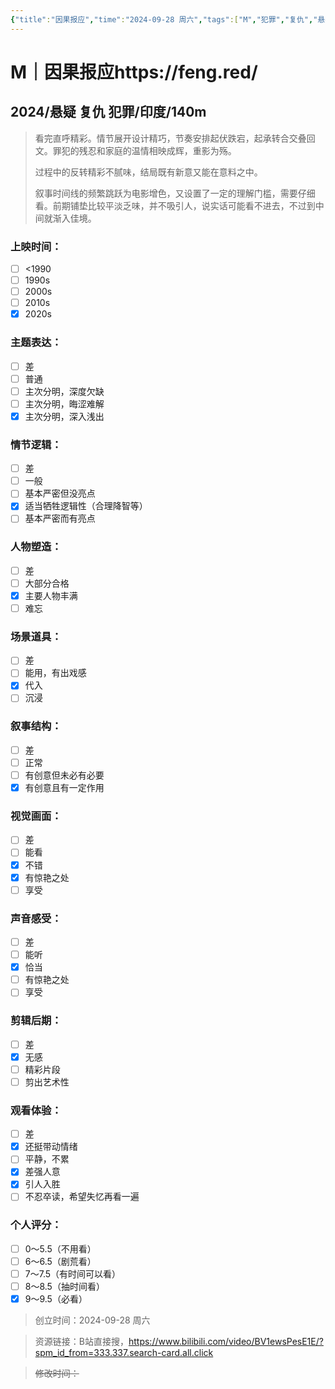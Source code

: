 ```yaml
---
{"title":"因果报应","time":"2024-09-28 周六","tags":["M","犯罪","复仇","悬疑"],"rating":"9.0","dg-publish":true,"permalink":"/300 评价/M电影/新近看过/因果报应/","dgPassFrontmatter":true,"created":"2024-09-28T14:23:27.447+08:00","updated":"2024-09-28T14:42:32.889+08:00"}
---
```


# M｜因果报应https://feng.red/
## 2024/悬疑 复仇 犯罪/印度/140m
>看完直呼精彩。情节展开设计精巧，节奏安排起伏跌宕，起承转合交叠回文。罪犯的残忍和家庭的温情相映成辉，重影为殇。
>
>过程中的反转精彩不腻味，结局既有新意又能在意料之中。
>
>叙事时间线的频繁跳跃为电影增色，又设置了一定的理解门槛，需要仔细看。前期铺垫比较平淡乏味，并不吸引人，说实话可能看不进去，不过到中间就渐入佳境。
### 上映时间：
- [ ] <1990
- [ ] 1990s
- [ ] 2000s
- [ ] 2010s
- [x] 2020s
### 主题表达：
- [ ] 差
- [ ] 普通
- [ ] 主次分明，深度欠缺
- [ ] 主次分明，晦涩难解
- [x] 主次分明，深入浅出
### 情节逻辑：
- [ ] 差
- [ ] 一般
- [ ] 基本严密但没亮点
- [x] 适当牺牲逻辑性（合理降智等）
- [ ] 基本严密而有亮点
### 人物塑造：
- [ ] 差
- [ ] 大部分合格
- [x] 主要人物丰满
- [ ] 难忘
### 场景道具：
- [ ] 差
- [ ] 能用，有出戏感
- [x] 代入
- [ ] 沉浸
### 叙事结构：
- [ ] 差
- [ ] 正常
- [ ] 有创意但未必有必要
- [x] 有创意且有一定作用
### 视觉画面：
- [ ] 差
- [ ] 能看
- [x] 不错
- [x] 有惊艳之处
- [ ] 享受
### 声音感受：
- [ ] 差
- [ ] 能听
- [x] 恰当
- [ ] 有惊艳之处
- [ ] 享受
### 剪辑后期：
- [ ] 差
- [x] 无感
- [ ] 精彩片段
- [ ] 剪出艺术性
### 观看体验：
- [ ] 差
- [x] 还挺带动情绪
- [ ] 平静，不累
- [x] 差强人意
- [x] 引人入胜
- [ ] 不忍卒读，希望失忆再看一遍
### 个人评分：
- [ ] 0～5.5（不用看）
- [ ] 6～6.5（剧荒看）
- [ ] 7～7.5（有时间可以看）
- [ ] 8～8.5（抽时间看）
- [x] 9～9.5（必看）

>创立时间：2024-09-28 周六

>资源链接：B站直接搜，https://www.bilibili.com/video/BV1ewsPesE1E/?spm_id_from=333.337.search-card.all.click

>~~修改时间：~~



